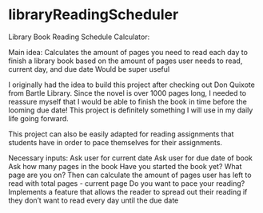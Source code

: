 # libraryReadingScheduler
Library Book Reading Schedule Calculator:

Main idea:
Calculates the amount of pages you need to read each day to finish a library book based on the amount of pages user needs to read, current day, and due date 
Would be super useful 

I originally had the idea to build this project after checking out Don Quixote from Bartle Library. Since the novel is over 1000 pages long, I needed to reassure myself that I would be able to finish the book in time before the looming due date! This project is definitely something I will use in my daily life going forward. 

This project can also be easily adapted for reading assignments that students have in order to pace themselves for their assignments. 

Necessary inputs:
Ask user for current date
Ask user for due date of book
Ask how many pages in the book 
Have you started the book yet?
What page are you on?
Then can calculate the amount of pages user has left to read with total pages - current page 
Do you want to pace your reading?
Implements a feature that allows the reader to spread out their reading if they don’t want to read every day until the due date 

